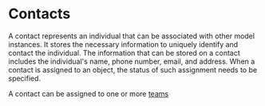 # Contacts

A contact represents an individual that can be associated with other model instances. It stores the necessary information to uniquely identify and contact the individual. The information that can be stored on a contact includes the individual's name, phone number, email, and address. When a contact is assigned to an object, the status of such assignment needs to be specified.

A contact can be assigned to one or more [teams](team.md)
